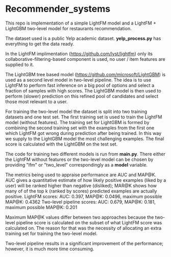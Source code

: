 # Recommender_systems

This repo is implementation of a simple LightFM model and a LightFM + LightGBM two-level model for restaurants recommendation.

The dataset used is a public Yelp academic dataset. **yelp_process.py** has everything to get the data ready.

In the LightFM implimentation (https://github.com/lyst/lightfm) only its collaborative-filtering-based component is used, no user / item features are supplied to it.

The LightGBM tree based model (https://github.com/microsoft/LightGBM) is used as a second level model in two-level pipeline. The idea is to use LightFM to perform fast inference on a big pool of options and select a fraction of samples with high scores. The LightGBM model is then used to perform (slower) prediction on this refined pool of candidates and select those most relevant to a user.

For training the two-level model the dataset is split into two training datasets and one test set. The first training set is used to train the LightFM model (without features). The training set for LightGBM is formed by combining the second training set with the examples from the first one which LightFM got wrong during prediction after being trained. In this way we supply to the LightGBM model the most challenging examples. The final score is calculated with the LightGBM on the test set.

The code for training two different models is run from **main.py**. There either the LightFM without features or the two-level model can be chosen by providing "lfm" or "two_level" correspondingly as a **model** variable.

The metrics being used to appraise performance are AUC and MAP@K. AUC gives a quantitative estimate of how likely positive examples (liked by a user) will be ranked higher than negative (disliked); MAR@K shows how many of of the top k (ranked by scores) predicted examples are actually positive.
LightFM scores: AUC: 0.397, MAP@K: 0.0496, maximum possible MAP@K: 0.4362
Two-level pipeline scores: AUC: 0.679, MAP@K: 0.181, maximum possible MAP@K: 0.201

Maximum MAP@K values differ between two approaches because the two-level pipeline score is calculated on the subset of what LightFM score was calculated on. The reason for that was the necessity of allocating an extra training set for training the two-level model.

Two-level pipeline results in a significant improvement of the performance; however, it is much more time consuming.
